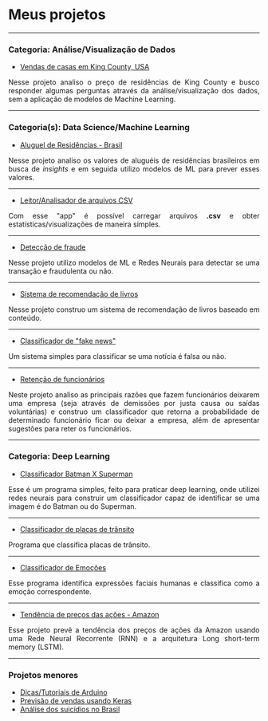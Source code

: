 # Meus projetos

---
### Categoria: Análise/Visualização de Dados

- [Vendas de casas em King County, USA](https://www.kaggle.com/olavomendes/house-sales-in-king-county-usa-analysis-pt-br/notebook)
<p align="justify">
  Nesse projeto analiso o preço de residências de King County e busco responder algumas perguntas através da análise/visualização 
  dos dados, sem a aplicação de modelos de Machine Learning.
</p>

---

### Categoria(s): Data Science/Machine Learning

- [Aluguel de Residências - Brasil](https://www.kaggle.com/olavomendes/rental-prices-in-brazil/notebook)
<p align="justify">
  Nesse projeto analiso os valores de aluguéis de residências brasileiros em busca de <i>insights</i> e 
  em seguida utilizo modelos de ML para prever esses valores.
</p>

---

- [Leitor/Analisador de arquivos CSV](https://github.com/olavomendes/codenation-streamlit)
<p align="justify">
  Com esse "app" é possível carregar arquivos <b>.csv</b> e obter estatísticas/visualizações de maneira
  simples.
</p>

---

- [Detecção de fraude](https://www.kaggle.com/olavomendes/fraude-de-cr-dito-ptbr/notebook)
<p align="justify">
  Nesse projeto utilizo modelos de ML e Redes Neurais para detectar se uma transação e fraudulenta ou não.
</p>

---

- [Sistema de recomendação de livros](https://www.kaggle.com/olavomendes/book-recommender/notebook)
<p align="justify">
  Nesse projeto construo um sistema de recomendação de livros baseado em conteúdo.
</p>

--- 

- [Classificador de "fake news"](https://www.kaggle.com/olavomendes/your-first-fake-news-classifier/notebook)
<p align="justify">
  Um sistema simples para classificar se uma notícia é falsa ou não.
</p>

---

- [Retenção de funcionários](https://www.kaggle.com/olavomendes/reten-o-de-funcion-rios-ptbr/notebook)
<p align="justify">
  Neste projeto analiso as principais razões que fazem funcionários deixarem uma empresa (seja através de demissões por justa causa ou saídas 
  voluntárias) e construo um classificador que retorna a probabilidade de determinado funcionário ficar ou deixar a empresa, além de apresentar
  sugestões para reter os funcionários.
</p>

---

### Categoria: Deep Learning

- [Classificador Batman X Superman](https://github.com/olavomendes/Projetos-DS-ML-DL/tree/master/Deep%20Learning/batmanXsupermanClassifier)
<p align="justify">
  Esse é um programa simples, feito para praticar deep learning, onde utilizei redes neurais para construir um classificador capaz de identificar se uma imagem é do Batman ou do Superman.
</p>

---

- [Classificador de placas de trânsito](https://www.kaggle.com/olavomendes/traffic-signs-recognition/notebook)
<p align="justify">
  Programa que classifica placas de trânsito.
</p>

---

- [Classificador de Emoções](https://www.kaggle.com/olavomendes/your-first-emoji-creator/notebook)
<p align="justify">
  Esse programa identifica expressões faciais humanas e classifica como a emoção correspondente.
</p>

---

- [Tendência de preços das ações - Amazon](https://www.kaggle.com/olavomendes/your-first-rnn-model/notebook)
<p align="justify">
  Esse projeto prevê a tendência dos preços de ações da Amazon usando uma Rede Neural Recorrente (RNN) e a arquitetura Long short-term memory (LSTM).
</p>

---

### Projetos menores

- [Dicas/Tutoriais de Arduino](https://github.com/olavomendes/arduino-dicas-tutoriais)
- [Previsão de vendas usando Keras](https://github.com/olavomendes/Projetos-DS-ML-DL/blob/master/Deep%20Learning/previsao_vendas_Keras.ipynb)
- [Análise dos suicídios no Brasil](https://github.com/olavomendes/Projetos-DS-ML-DL/blob/master/Data%20Analysis/suicidios_no_Brasil.ipynb)

